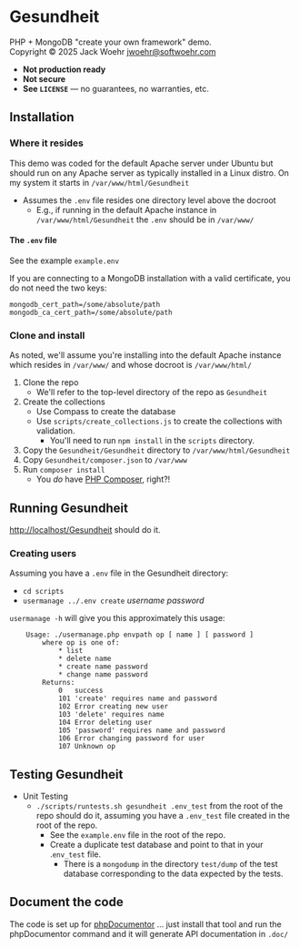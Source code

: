 # Gesundheit

PHP + MongoDB "create your own framework" demo.  
Copyright &copy; 2025 Jack Woehr [jwoehr@softwoehr.com](mailto:jwoehr@softwoehr.com)

- **Not production ready**
- **Not secure**
- **See `LICENSE`** &mdash; no guarantees, no warranties, etc.

## Installation

### Where it resides

This demo was coded for the default Apache server under Ubuntu but should run on any Apache server as typically installed in a Linux distro.
On my system it starts in `/var/www/html/Gesundheit`

- Assumes the `.env` file resides one directory level above the docroot
  - E.g., if running in the default Apache instance in `/var/www/html/Gesundheit` the `.env` should be in `/var/www/`

#### The `.env` file

See the example `example.env`

If you are connecting to a MongoDB installation with a valid certificate, you do not need the two keys:

```properties
mongodb_cert_path=/some/absolute/path
mongodb_ca_cert_path=/some/absolute/path
```

### Clone and install

As noted, we'll assume you're installing into the default Apache instance which resides in `/var/www/` and whose docroot is `/var/www/html/`

1. Clone the repo
    - We'll refer to the top-level directory of the repo as `Gesundheit`
1. Create the collections
    - Use Compass to create the database
    - Use `scripts/create_collections.js` to create the collections with validation.
        - You'll need to run `npm install` in the `scripts` directory.
1. Copy the `Gesundheit/Gesundheit` directory to `/var/www/html/Gesundheit`
1. Copy `Gesundheit/composer.json` to `/var/www`
1. Run `composer install`
    - You _do_ have [PHP Composer](https://getcomposer.org/), right?!

## Running Gesundheit

[http://localhost/Gesundheit](http://localhost/Gesundheit) should do it.

### Creating users

Assuming you have a `.env` file in the Gesundheit directory:

- `cd scripts`
- `usermanage ../.env create` _username_ _password_

`usermanage -h` will give you this approximately this usage:

```text
    Usage: ./usermanage.php envpath op [ name ] [ password ]
        where op is one of:
            * list
            * delete name
            * create name password
            * change name password
        Returns:
            0   success
            101 'create' requires name and password
            102 Error creating new user
            103 'delete' requires name
            104 Error deleting user
            105 'password' requires name and password
            106 Error changing password for user
            107 Unknown op
```

## Testing Gesundheit

- Unit Testing
  - `./scripts/runtests.sh gesundheit .env_test` from the root of the repo should do it, assuming you have a `.env_test` file created in the root of the repo.
    - See the `example.env` file in the root of the repo.
    - Create a duplicate test database and point to that in your .`env_test` file.
      - There is a `mongodump`  in the directory `test/dump` of the test database corresponding to the data expected by the tests.

## Document the code

The code is set up for [phpDocumentor](https://phpdoc.org/) ... just install that tool and run the phpDocumentor command and it will generate API documentation in `.doc/`
